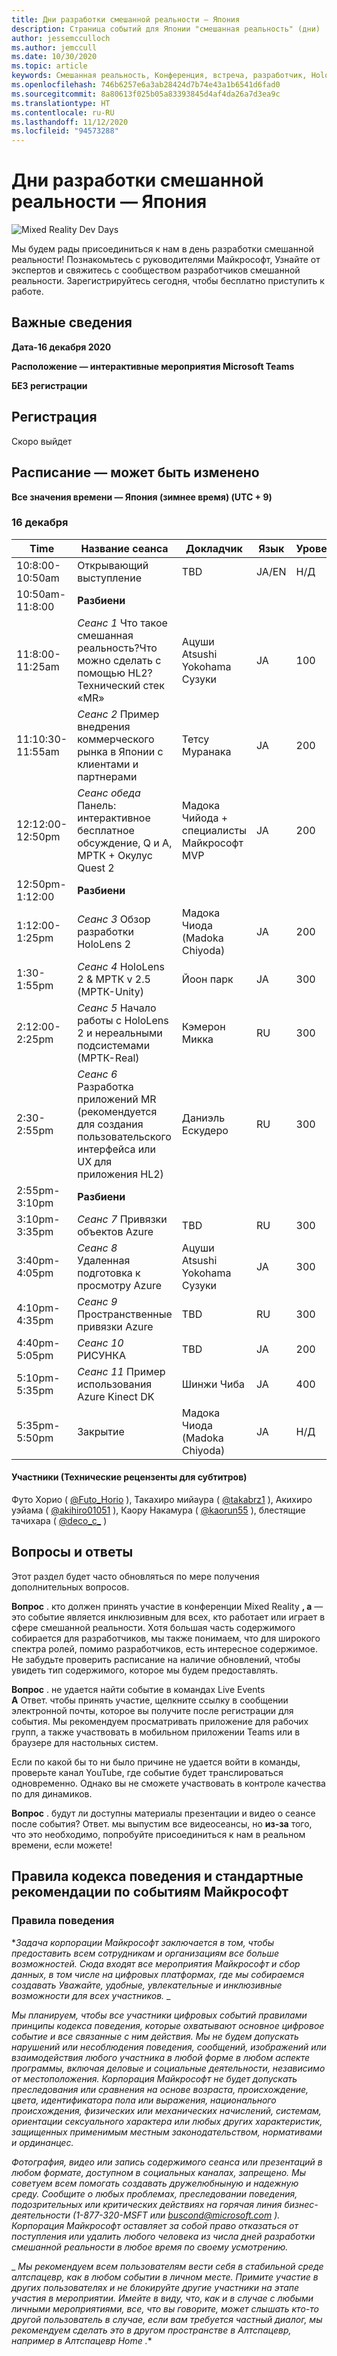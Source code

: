 ```yaml
---
title: Дни разработки смешанной реальности — Япония
description: Страница событий для Японии "смешанная реальность" (дни)
author: jessemcculloch
ms.author: jemccull
ms.date: 10/30/2020
ms.topic: article
keywords: Смешанная реальность, Конференция, встреча, разработчик, HoloLens, HoloLens 2, Kinect
ms.openlocfilehash: 746b6257e6a3ab28424d7b74e43a1b6541d6fad0
ms.sourcegitcommit: 8a80613f025b05a83393845d4af4da26a7d3ea9c
ms.translationtype: HT
ms.contentlocale: ru-RU
ms.lasthandoff: 11/12/2020
ms.locfileid: "94573288"
---
```

# <a name="mixed-reality-dev-days-japan"></a>Дни разработки смешанной реальности — Япония

![Mixed Reality Dev Days](images/MRDD/MRDevDaysJapanBanner.png)

Мы будем рады присоединиться к нам в день разработки смешанной реальности! Познакомьтесь с руководителями Майкрософт, Узнайте от экспертов и свяжитесь с сообществом разработчиков смешанной реальности. Зарегистрируйтесь сегодня, чтобы бесплатно приступить к работе.

## <a name="important-details"></a>Важные сведения

**Дата-16 декабря 2020**

**Расположение — интерактивные мероприятия Microsoft Teams**

**БЕЗ регистрации**

## <a name="registration"></a>Регистрация

Скоро выйдет

## <a name="schedule---subject-to-change"></a>Расписание — может быть изменено

**Все значения времени — Япония (зимнее время) (UTC + 9)** 



### <a name="december-16th"></a>16 декабря
|**Time**|**Название сеанса**|**Докладчик**|**Язык**|**Уровень**|
|---------|---------|---------|---------|---------|
|10:8:00-10:50am|Открывающий выступление|TBD|JA/EN|Н/Д|
|10:50am-11:8:00|**Разбиени**||||
|11:8:00-11:25am|*Сеанс 1* Что такое смешанная реальность?Что можно сделать с помощью HL2?Технический стек «MR»|Ацуши Atsushi Yokohama Сузуки|JA|100|
|11:10:30-11:55am|*Сеанс 2* Пример внедрения коммерческого рынка в Японии с клиентами и партнерами|Тетсу Муранака|JA|200|
|12:12:00-12:50pm|*Сеанс обеда* Панель: интерактивное бесплатное обсуждение, Q и A, МРТК + Окулус Quest 2|Мадока Чийода + специалисты Майкрософт MVP|JA|200|
|12:50pm-1:12:00|**Разбиени**||||
|1:12:00-1:25pm|*Сеанс 3* Обзор разработки HoloLens 2|Мадока Чиода (Madoka Chiyoda)|JA|200|
|1:30-1:55pm|*Сеанс 4* HoloLens 2 & МРТК v 2.5 (МРТК-Unity)|Йоон парк|JA|300|
|2:12:00-2:25pm|*Сеанс 5* Начало работы с HoloLens 2 и нереальными подсистемами (МРТК-Real)|Кэмерон Микка|RU|300|
|2:30-2:55pm|*Сеанс 6* Разработка приложений MR (рекомендуется для создания пользовательского интерфейса или UX для приложения HL2)|Даниэль Ескудеро|RU|300|
|2:55pm-3:10pm|**Разбиени**||||
|3:10pm-3:35pm|*Сеанс 7* Привязки объектов Azure|TBD|RU|300|
|3:40pm-4:05pm|*Сеанс 8* Удаленная подготовка к просмотру Azure|Ацуши Atsushi Yokohama Сузуки|JA|300|
|4:10pm-4:35pm|*Сеанс 9* Пространственные привязки Azure|TBD|RU|300|
|4:40pm-5:05pm|*Сеанс 10* РИСУНКА|TBD|JA|200|
|5:10pm-5:35pm|*Сеанс 11* Пример использования Azure Kinect DK|Шинжи Чиба|JA|400|
|5:35pm-5:50pm|Закрытие|Мадока Чиода (Madoka Chiyoda)|JA|Н/Д|

#### <a name="contributors-technical-reviewers-for-the-subtitles"></a>Участники (Технические рецензенты для субтитров)

Футо Хорио ( [@Futo_Horio](https://twitter.com/Futo_Horio) ), Такахиро мийаура ( [@takabrz1](https://twitter.com/takabrz1) ), Акихиро уэйама ( [@akihiro01051](https://twitter.com/akihiro01051) ), Каору Накамура ( [@kaorun55](https://twitter.com/kaorun55) ), блестящие тачихара ( [@deco_c_](https://twitter.com/deco_c_) )

## <a name="frequently-asked-questions"></a>Вопросы и ответы
Этот раздел будет часто обновляться по мере получения дополнительных вопросов.

**Вопрос** . кто должен принять участие в конференции Mixed Reality **, а** — это событие является инклюзивным для всех, кто работает или играет в сфере смешанной реальности. Хотя большая часть содержимого собирается для разработчиков, мы также понимаем, что для широкого спектра ролей, помимо разработчиков, есть интересное содержимое. Не забудьте проверить расписание на наличие обновлений, чтобы увидеть тип содержимого, которое мы будем предоставлять.  
  
**Вопрос** . не удается найти событие в командах Live Events  
**A** Ответ. чтобы принять участие, щелкните ссылку в сообщении электронной почты, которое вы получите после регистрации для события. Мы рекомендуем просматривать приложение для рабочих групп, а также участвовать в мобильном приложении Teams или в браузере для настольных систем.

Если по какой бы то ни было причине не удается войти в команды, проверьте канал YouTube, где событие будет транслироваться одновременно. Однако вы не сможете участвовать в контроле качества по для динамиков.

  
**Вопрос** . будут ли доступны материалы презентации и видео о сеансе после события? 
Ответ. мы выпустим все видеосеансы, но **из-за** того, что это необходимо, попробуйте присоединиться к нам в реальном времени, если можете!

<!--  
**Q** -  
**A** -  
  
**Q** -  
**A** -  
  
**Q** -  
**A** -  
-->

## <a name="code-of-conduct-and-microsoft-standard-event-guidelines"></a>Правила кодекса поведения и стандартные рекомендации по событиям Майкрософт

### <a name="code-of-conduct"></a>Правила поведения 

**_Задача корпорации Майкрософт заключается в том, чтобы предоставить всем сотрудникам и организациям все больше возможностей. Сюда входят все мероприятия Майкрософт и сбор данных, в том числе на цифровых платформах, где мы собираемся создавать Уважайте, удобные, увлекательные и инклюзивные возможности для всех участников._* _  

_*_Мы планируем, чтобы все участники цифровых событий правилами принципы кодекса поведения, которые охватывают основное цифровое событие и все связанные с ним действия. Мы не будем допускать нарушений или несоблюдения поведения, сообщений, изображений или взаимодействия любого участника в любой форме в любом аспекте программы, включая деловые и социальные деятельности, независимо от местоположения. Корпорация Майкрософт не будет допускать преследования или сравнения на основе возраста, происхождение, цвета, идентификатора пола или выражения, национального происхождения, физических или механических начислений, системам, ориентации сексуального характера или любых других характеристик, защищенных применимым местным законодательством, нормативами и ординанцес._*_  

_*_Фотография, видео или запись содержимого сеанса или презентаций в любом формате, доступном в социальных каналах, запрещено. Мы советуем всем помогать создавать дружелюбныную и надежную среду. Сообщите о любых проблемах, преследовании поведения, подозрительных или критических действиях на горячая линия бизнес-деятельности (1-877-320-MSFT или [buscond@microsoft.com](mailto:buscond@microsoft.com) ). Корпорация Майкрософт оставляет за собой право отказаться от поступления или удалить любого человека из числа дней разработки смешанной реальности в любое время по своему усмотрению._*_  

_ *_Мы рекомендуем всем пользователям вести себя в стабильной среде алтспацевр, как в любом событии в личном месте. Примите участие в других пользователях и не блокируйте другие участники на этапе участия в мероприятии.  Имейте в виду, что, как и в случае с любыми личными мероприятиями, все, что вы говорите, может слышать кто-то другой пользователь в случае, если вам требуется частный диалог, мы рекомендуем сделать это в другом пространстве в Алтспацевр, например в Алтспацевр Home_ .**



